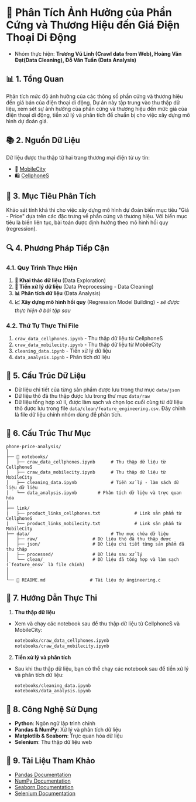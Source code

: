 # 📱 Phân Tích Ảnh Hưởng của Phần Cứng và Thương Hiệu đến Giá Điện Thoại Di Động

-   Nhóm thực hiện: **Trương Vũ Linh (Crawl data from Web), Hoàng Văn Đạt(Data Cleaning), Đỗ Văn Tuấn (Data Analysis)**

## 📊 1. Tổng Quan

Phân tích mức độ ảnh hưởng của các thông số phần cứng và thương hiệu đến giá bán của điện thoại di động. Dự án này tập trung vào thu thập dữ liệu, xem sét sự ảnh hưởng của phần cứng và thương hiệu đến mức giá của điện thoại di động, tiền xử lý và phân tích để chuẩn bị cho việc xây dựng mô hình dự đoán giá.

## 📚 2. Nguồn Dữ Liệu

Dữ liệu được thu thập từ hai trang thương mại điện tử uy tín:

-   🛒 [MobileCity](https://mobilecity.vn/dien-thoai)
-   🛍️ [CellphoneS](https://cellphones.com.vn/mobile.html)

## 🎯 3. Mục Tiêu Phân Tích

Khảo sát tính khả thi cho việc xây dựng mô hình dự đoán biến mục tiêu "Giá - Price" dựa trên các đặc trưng về phần cứng và thương hiệu. Với biến mục tiêu là biến liên tục, bài toán được định hướng theo mô hình hồi quy (regression).

## 🔍 4. Phương Pháp Tiếp Cận

### 4.1. Quy Trình Thực Hiện

1. **🔎 Khai thác dữ liệu** (Data Exploration)
2. **🧹 Tiền xử lý dữ liệu** (Data Preprocessing - Data Cleaning)
3. **📊 Phân tích dữ liệu** (Data Analysis)
4. **📈 Xây dựng mô hình hồi quy** (Regression Model Building) - _sẽ được thực hiện ở bài tập sau_

### 4.2. Thứ Tự Thực Thi File

1. `craw_data_cellphones.ipynb` - Thu thập dữ liệu từ CellphoneS
2. `craw_data_mobilecity.ipynb` - Thu thập dữ liệu từ MobileCity
3. `cleaning_data.ipynb` - Tiền xử lý dữ liệu
4. `data_analysis.ipynb` - Phân tích dữ liệu

## 📁 5. Cấu Trúc Dữ Liệu

-   Dữ liệu chi tiết của từng sản phẩm được lưu trong thư mục `data/json`
-   Dữ liệu thô đã thu thập được lưu trong thư mục `data/raw`
-   Dữ liệu tổng hợp xử lí, được làm sạch và chọn lọc cuối cùng từ dữ liệu thô được lưu trong file `data/clean/feature_engineering.csv`. Đây chính là file dữ liệu chính nhóm dùng để phân tích.

## 📂 6. Cấu Trúc Thư Mục

```
phone-price-analysis/
│
├── 📓 notebooks/
│   ├── craw_data_cellphones.ipynb      # Thu thập dữ liệu từ CellphoneS
│   ├── craw_data_mobilecity.ipynb      # Thu thập dữ liệu từ MobileCity
│   ├── cleaning_data.ipynb             # Tiền xử lý - làm sách dữ liệu dữ liệu
│   └── data_analysis.ipynb        # Phân tích dữ liệu và trực quan hóa
│
├── link/
|   ├── product_links_cellphones.txt             # Link sản phẩm từ CellphoneS
|   └── product_links_mobilecity.txt             # Link sản phẩm từ MobileCity
├── data/                               # Thư mục chứa dữ liệu
│   ├── raw/                     # Dữ liệu thô đã thu thập được
│   ├── json/                    # Dữ liệu chi tiết từng sản phẩm đã thu thập
│   ├── processed/               # Dữ liệu sau xử lý
│   └── clean/                   # Dữ liệu đã tổng hợp và làm sạch (`feature_ensv` là file chính)
│
│
└── 📝 README.md                 # Tài liệu dự ángineering.c
```

## 🚀 7. Hướng Dẫn Thực Thi

1. **Thu thập dữ liệu**

-   Xem và chạy các notebook sau để thu thập dữ liệu từ CellphoneS và MobileCity:
    ```bash
    notebooks/craw_data_cellphones.ipynb
    notebooks/craw_data_mobilecity.ipynb
    ```

2. **Tiền xử lý và phân tích**

-   Sau khi thu thập dữ liệu, bạn có thể chạy các notebook sau để tiền xử lý và phân tích dữ liệu:
    ```bash
    notebooks/cleaning_data.ipynb
    notebooks/data_analysis.ipynb
    ```

## 🔧 8. Công Nghệ Sử Dụng

-   **Python**: Ngôn ngữ lập trình chính
-   **Pandas & NumPy**: Xử lý và phân tích dữ liệu
-   **Matplotlib & Seaborn**: Trực quan hóa dữ liệu
-   **Selenium**: Thu thập dữ liệu web

## 📝 9. Tài Liệu Tham Khảo

-   [Pandas Documentation](https://pandas.pydata.org/docs/)
-   [NumPy Documentation](https://numpy.org/doc/stable/)
-   [Seaborn Documentation](https://seaborn.pydata.org/)
-   [Selenium Documentation](https://www.selenium.dev/documentation/en/)
